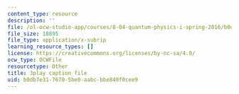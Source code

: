 ```yaml
---
content_type: resource
description: ''
file: /ol-ocw-studio-app/courses/8-04-quantum-physics-i-spring-2016/b0db7e3176705be0aabcbbe840f0cee9_ELBh60GU5yE.vtt
file_size: 18895
file_type: application/x-subrip
learning_resource_types: []
license: https://creativecommons.org/licenses/by-nc-sa/4.0/
ocw_type: OCWFile
resourcetype: Other
title: 3play caption file
uid: b0db7e31-7670-5be0-aabc-bbe840f0cee9
---
```


